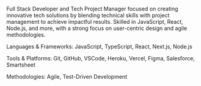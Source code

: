 <!---
kstefanelli/kstefanelli is a ✨ special ✨ repository because its `README.md` (this file) appears on your GitHub profile.
You can click the Preview link to take a look at your changes.
--->

Full Stack Developer and Tech Project Manager focused on creating innovative tech solutions by blending technical skills with project management to achieve impactful results. Skilled in JavaScript, React, Node.js, and more, with a strong focus on user-centric design and agile methodologies.

Languages & Frameworks: JavaScript, TypeScript, React, Next.js, Node.js

Tools & Platforms: Git, GitHub, VSCode, Heroku, Vercel, Figma, Salesforce, Smartsheet

Methodologies: Agile, Test-Driven Development
